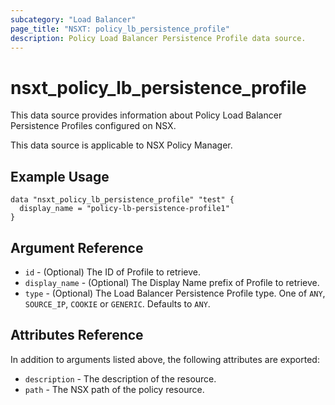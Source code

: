 ```yaml
---
subcategory: "Load Balancer"
page_title: "NSXT: policy_lb_persistence_profile"
description: Policy Load Balancer Persistence Profile data source.
---
```


# nsxt_policy_lb_persistence_profile

This data source provides information about Policy Load Balancer Persistence Profiles configured on NSX.

This data source is applicable to NSX Policy Manager.

## Example Usage

```hcl
data "nsxt_policy_lb_persistence_profile" "test" {
  display_name = "policy-lb-persistence-profile1"
}
```

## Argument Reference

* `id` - (Optional) The ID of Profile to retrieve.
* `display_name` - (Optional) The Display Name prefix of Profile to retrieve.
* `type` - (Optional) The Load Balancer Persistence Profile type. One of `ANY`, `SOURCE_IP`, `COOKIE` or `GENERIC`. Defaults to `ANY`.

## Attributes Reference

In addition to arguments listed above, the following attributes are exported:

* `description` - The description of the resource.
* `path` - The NSX path of the policy resource.
